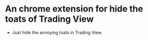 # An chrome extension for hide the toats of Trading View

* Just hide the annoying toats in Trading View. 